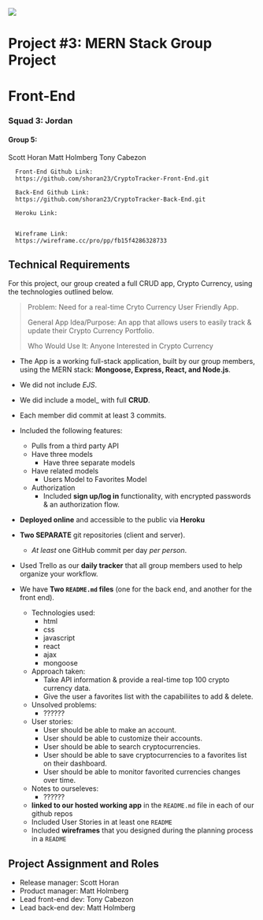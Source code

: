 ![](/ga_cog.png)

# Project #3: MERN Stack Group Project
# Front-End
### Squad 3: Jordan

#### Group 5:
Scott Horan
Matt Holmberg
Tony Cabezon

      Front-End Github Link:
      https://github.com/shoran23/CryptoTracker-Front-End.git
      
      Back-End Github Link:
      https://github.com/shoran23/CryptoTracker-Back-End.git
      
      Heroku Link:
      
      
      Wireframe Link: 
      https://wireframe.cc/pro/pp/fb15f4286328733
      

## Technical Requirements

For this project, our group created a full CRUD app, Crypto Currency, using the technologies outlined below. 

>Problem: Need for a real-time Cryto Currency User Friendly App.
>
>General App Idea/Purpose: An app that allows users to easily track & update their Crypto Currency Portfolio.
>
>Who Would Use It: Anyone Interested in Crypto Currency

* The App is a working full-stack application, built by our group members, using the MERN stack: **Mongoose, Express, React, and Node.js**.  
* We did not include *EJS*.
* We did include a model_ with full **CRUD**.
* Each member did commit at least 3 commits.
* Included the following features:
    - Pulls from a third party API 
    - Have three models
      - Have three separate models
    - Have related models
      - Users Model to Favorites Model
    - Authorization
      - Included **sign up/log in** functionality, with encrypted passwords & an authorization flow. 
      
* **Deployed online** and accessible to the public via **Heroku**
* **Two SEPARATE** git repositories (client and server).  
   - *At least* one GitHub commit per day *per person*.
* Used Trello as our **daily tracker** that all group members used to help organize your workflow.
* We have **Two `README.md` files** (one for the back end, and another for the front end). 
  - Technologies used:
      - html
      - css
      - javascript
      - react
      - ajax
      - mongoose
  - Approach taken:
      - Take API information & provide a real-time top 100 crypto currency data.
      - Give the user a favorites list with the capabiliites to add & delete.
  - Unsolved problems:
      - ??????
  - User stories:
      - User should be able to make an account.
      - User should be able to customize their accounts.
      - User should be able to search cryptocurrencies.
      - User should be able to save cryptocurrencies to a favorites list on their dashboard.
      - User should be able to monitor favorited currencies changes over time.
  - Notes to ourseleves:
      - ??????
  - **linked to our hosted working app** in the `README.md` file in each of our github repos
  - Included User Stories in at least one `README`
  - Included **wireframes** that you designed during the planning process in a `README`

## Project Assignment and Roles

- Release manager: Scott Horan
- Product manager: Matt Holmberg
- Lead front-end dev: Tony Cabezon
- Lead back-end dev: Matt Holmberg